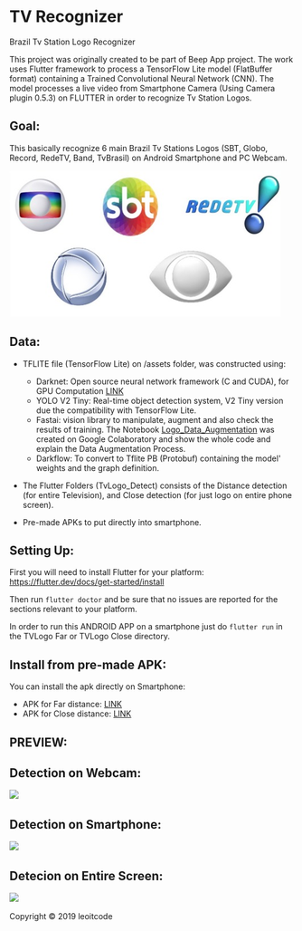 # TV Recognizer
Brazil Tv Station Logo Recognizer

This project was originally created to be part of Beep App project. The work uses Flutter framework to process a TensorFlow Lite model (FlatBuffer format) containing a Trained Convolutional Neural Network (CNN). The model processes a live video from Smartphone Camera (Using Camera plugin 0.5.3) on FLUTTER in order to recognize Tv Station Logos.

Goal:
----------
This basically recognize 6 main Brazil Tv Stations Logos (SBT, Globo, Record, RedeTV, Band, TvBrasil) on Android Smartphone and PC Webcam.

![](images/broadcasters.jpeg)

Data:
--------
- TFLITE file (TensorFlow Lite) on /assets folder, was constructed using:
  - Darknet: Open source neural network framework (C and CUDA), for GPU Computation [LINK](https://github.com/pjreddie/darknet)
  - YOLO V2 Tiny: Real-time object detection system, V2 Tiny version due the compatibility with TensorFlow Lite.
  - Fastai: vision library to manipulate, augment and also check the results of training.
    The Notebook [Logo_Data_Augmentation](https://colab.research.google.com/github/leoitcode/tv-recognizer/blob/master/Logo_Data_Augmentation.ipynb) was created on Google Colaboratory and show the whole code and explain the Data Augmentation Process.
  - Darkflow: To convert to Tflite PB (Protobuf) containing the model' weights and the graph definition.
  
- The Flutter Folders (TvLogo_Detect) consists of the Distance detection (for entire Television), and Close detection (for just logo on entire phone screen).

- Pre-made APKs to put directly into smartphone.

Setting Up:
-----------------------------------

First you will need to install Flutter for your platform:
https://flutter.dev/docs/get-started/install

Then run `flutter doctor` and be sure that no issues are reported for the sections relevant to your platform.

In order to run this ANDROID APP on a smartphone just do `flutter run` in the TVLogo Far or TVLogo Close directory.


Install from pre-made APK:
-----------------
You can install the apk directly on Smartphone:

- APK for Far distance: [LINK](logo_detect_far.apk)
- APK for Close distance: [LINK](logo_detect_close.apk)

PREVIEW:
-----------------
## Detection on Webcam:
 
![](images/out4.gif)

## Detection on Smartphone:
![](images/out.gif)

## Detecion on Entire Screen:
![](images/out2.gif)

Copyright © 2019 leoitcode
